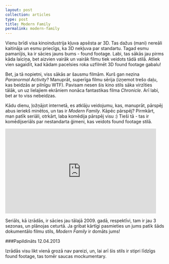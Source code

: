 ```yaml
---
layout: post
collection: articles
type: post
title: Modern Family
permalink: modern-family
---
```


Vienu brīdi visa kinoindustrija kļuva apsēsta ar 3D. Tas dažus (mani) nereāli kaitināja un esmu priecīgs, ka 3D nekļuva par standartu. Tagad esmu pamanījis, ka ir sācies jauns bums - found footage. Labi, tas sākās jau pirms kāda laiciņa, bet aizvien vairāk un vairāk filmu tiek veidots tādā stilā. Atliek vien sagaidīt, kad kādam pacelsies roka uzfilmēt 3D found footage gabalu!

Bet, ja tā nopietni, viss sākās ar šausmu filmām. Kurš gan nezina _Paranormal Activity_? Manuprāt, superīga filmu sērija (izņemot trešo daļu, kas beidzās ar pilnīgu WTF). Pavisam nesen šis kino stils sāka virzīties tālāk, un uz lielajiem ekrāniem nonāca fantastikas filma _Chronicle_. Arī labi, bet ar to viss nebeidzas.

Kādu dienu, ļožņājot internetā, es atklāju veidojumu, kas, manuprāt, pārspēj abus ieriekš minētos, un tas ir _Modern Family_. Kāpēc pārspēj? Pirmkārt, man patīk seriāli, otrkārt, laba komēdija pārspēj visu :) Tieši tā - tas ir komēdijseriāls par nestandarta ģimeni, kas veidots found footage stilā.

<iframe width="478" height="269" src="http://www.youtube.com/embed/aogZUDx51vQ" frameborder="0" allowfullscreen></iframe>

Seriāls, kā izrādās, ir sācies jau tālajā 2009. gadā, respektīvi, tam ir jau 3 sezonas, un plānojas ceturtā. Ja gribat kārtīgi pasmieties un jums patīk šāds dokumentālo filmu stils, <em>Modern Family</em> ir domāts jums!

###Papildināts 12.04.2013

Izrādās visu likt vienā grozā nav pareizi, un, lai arī šis stils ir stipri līdzīgs found footage, tas tomēr saucas mockumentary.
